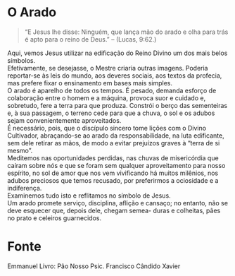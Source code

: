 # O Arado

> “E Jesus lhe disse: Ninguém, que lança mão do arado e olha para trás é apto para o reino de Deus.” – (Lucas, 9:62.)

Aqui, vemos Jesus utilizar na edificação do Reino Divino um dos mais belos símbolos.  
Efetivamente, se desejasse, o Mestre criaria outras imagens. Poderia reportar-se às leis do mundo, aos deveres sociais, aos textos da profecia, mas prefere fixar o ensinamento em bases mais simples.  
O arado é aparelho de todos os tempos. É pesado, demanda esforço de colaboração entre o homem e a máquina, provoca suor e cuidado e, sobretudo, fere a terra para que produza. Constrói o berço das sementeiras e, à sua passagem, o terreno cede para que a chuva, o sol e os adubos sejam convenientemente aproveitados.  
É necessário, pois, que o discípulo sincero tome lições com o Divino Cultivador, abraçando-se ao arado da responsabilidade, na luta edificante, sem dele retirar as mãos, de modo a evitar prejuízos graves à “terra de si mesmo”.  
Meditemos nas oportunidades perdidas, nas chuvas de misericórdia que caíram sobre nós e que se foram sem qualquer aproveitamento para nosso espírito, no sol de amor que nos vem vivificando há muitos milênios, nos adubos preciosos que temos recusado, por preferirmos a ociosidade e a indiferença.  
Examinemos tudo isto e reflitamos no símbolo de Jesus.  
Um arado promete serviço, disciplina, aflição e cansaço; no entanto, não se deve esquecer que, depois dele, chegam semea- duras e colheitas, pães no prato e celeiros guarnecidos.  

# Fonte
Emmanuel
Livro: Pão Nosso
Psic. Francisco Cândido Xavier
